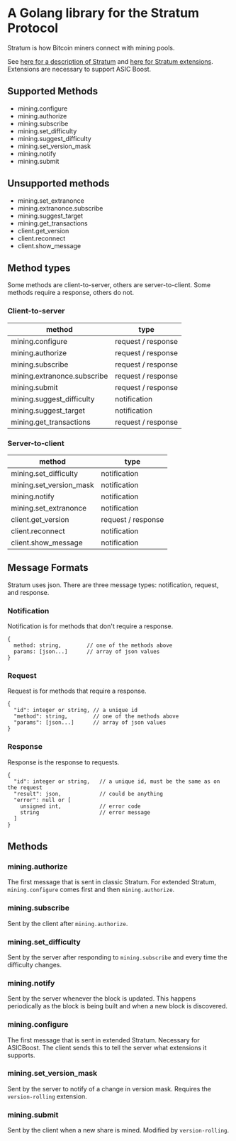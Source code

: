 # A Golang library for the Stratum Protocol

Stratum is how Bitcoin miners connect with mining pools.

See [here for a description of Stratum](https://web.archive.org/web/20210224235216/https://braiins.com/stratum-v1/docs)
and
[here for Stratum extensions](https://github.com/slushpool/stratumprotocol/blob/master/stratum-extensions.mediawiki).
Extensions are necessary to support ASIC Boost.

## Supported Methods

* mining.configure
* mining.authorize
* mining.subscribe
* mining.set_difficulty
* mining.suggest_difficulty
* mining.set_version_mask
* mining.notify
* mining.submit

## Unsupported methods

* mining.set_extranonce
* mining.extranonce.subscribe
* mining.suggest_target
* mining.get_transactions
* client.get_version
* client.reconnect
* client.show_message

## Method types

Some methods are client-to-server, others are server-to-client. Some methods
require a response, others do not.

### Client-to-server

| method                      | type               |
|-----------------------------|--------------------|
| mining.configure            | request / response |
| mining.authorize            | request / response |
| mining.subscribe            | request / response |
| mining.extranonce.subscribe | request / response |
| mining.submit               | request / response |
| mining.suggest_difficulty   |       notification |
| mining.suggest_target       |       notification |
| mining.get_transactions     | request / response |

### Server-to-client

| method                    | type               |
|---------------------------|--------------------|
| mining.set_difficulty     |       notification |
| mining.set_version_mask   |       notification |
| mining.notify             |       notification |
| mining.set_extranonce     |       notification |
| client.get_version        | request / response |
| client.reconnect          |       notification |
| client.show_message       |       notification |

## Message Formats

Stratum uses json. There are three message types: notification, request, and response.

### Notification

Notification is for methods that don't require a response.

```
{
  method: string,        // one of the methods above
  params: [json...]      // array of json values
}
```

### Request

Request is for methods that require a response.

```
{
  "id": integer or string, // a unique id
  "method": string,        // one of the methods above
  "params": [json...]      // array of json values
}
```

### Response

Response is the response to requests.

```
{
  "id": integer or string,   // a unique id, must be the same as on the request
  "result": json,            // could be anything
  "error": null or [
    unsigned int,            // error code
    string                   // error message
  ]
}
```

## Methods

### mining.authorize

The first message that is sent in classic Stratum. For extended Stratum,
`mining.configure` comes first and then `mining.authorize`.

### mining.subscribe

Sent by the client after `mining.authorize`.

### mining.set_difficulty

Sent by the server after responding to `mining.subscribe` and every time
the difficulty changes.

### mining.notify

Sent by the server whenever the block is updated. This happens periodically
as the block is being built and when a new block is discovered.

### mining.configure

The first message that is sent in extended Stratum. Necessary for ASICBoost.
The client sends this to tell the server what extensions it supports.

### mining.set_version_mask

Sent by the server to notify of a change in version mask. Requires the
`version-rolling` extension.

### mining.submit

Sent by the client when a new share is mined. Modified by `version-rolling`.
